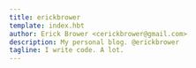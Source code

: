 ```yaml
---
title: erickbrower
template: index.hbt 
author: Erick Brower <cerickbrower@gmail.com>
description: My personal blog. @erickbrower
tagline: I write code. A lot.
---
```

